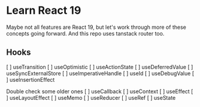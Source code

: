 # Learn React 19

Maybe not all features are React 19, but let's work through more of these concepts going forward. And this repo uses tanstack router too.

## Hooks
[ ] useTransition
[ ] useOptimistic
[ ] useActionState
[ ] useDeferredValue
[ ] useSyncExternalStore
[ ] useImperativeHandle
[ ] useId
[ ] useDebugValue
[ ] useInsertionEffect

Double check some older ones
[ ] useCallback
[ ] useContext
[ ] useEffect
[ ] useLayoutEffect
[ ] useMemo
[ ] useReducer
[ ] useRef
[ ] useState

